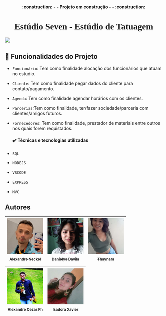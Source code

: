 <h4 align="center"> 
    :construction: - - Projeto em construção - -  :construction:
</h4>
<h1 align="center" style='font-family: Righteous'> Estúdio Seven - Estúdio de Tatuagem</h1>
<img src="./src/view/img/bannerStudioSeven.png">

## :hammer: Funcionalidades do Projeto

- `Funcionário`: Tem como finalidade alocação dos funcionários que atuam no estudio.
- `Cliente`: Tem como finalidade pegar dados do cliente para contato/pagamento.
-  `Agenda`: Tem como finalidade agendar horários com os clientes.
- `Parcerias`:Tem como finalidade, ter/fazer sociedade/parceria com clientes/amigos futuros.
- `Fornecedores`: Tem como finalidade, prestador de materiais entre outros nos quais forem requistados.
  
  <h4>✔️ Técnicas e tecnologias utilizadas</h4>
- `SQL`
- `NODEJS`
- `VSCODE`
- `EXPRESS`
- `MVC`
## Autores ##

| [<img src="./src/view/img/perfil_aleneckel.jpg" width=115><br><sub> Alexandre Neckel</sub>](https://github.com/XandiNeckel) |  [<img src=".//src/view/img/perfil_dani.jpg" width=115><br><sub>Danielys Davila</sub>](https://github.com/Danielysdavils) |  [<img src="./src/view/img/perfil_thay.jpg" width=115><br><sub>Thaynara</sub>](https://github.com/Thaynara108310) |
| :---: | :---: | :---:

| [<img src=".//src/view/img/perfil_alecezar.png" width=115><br><sub>Alexandre Cezar Fh</sub>](https://github.com/alexandre.cezar) |  [<img src=".//src/view/img/perfil_isa.jpg" width=115><br><sub>Isadora Xavier</sub>](https://github.com/IsadoraXavierR) | 
| :---: | :---: 
